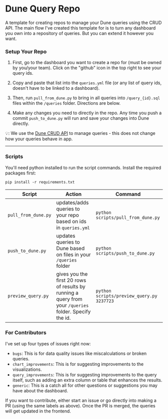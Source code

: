 # Dune Query Repo

A template for creating repos to manage your Dune queries using the CRUD API. The main flow I've created this template for is to turn any dashboard you own into a repository of queries. But you can extend it however you want.

### Setup Your Repo

1. First, go to the dashboard you want to create a repo for (must be owned by you/your team). Click on the "github" icon in the top right to see your query ids.

2. Copy and paste that list into the `queries.yml` file (or any list of query ids, doesn't have to be linked to a dashboard). 

3. Then, run `pull_from_dune.py` to bring in all queries into `/query_{id}.sql` files within the `/queries` folder. Directions are below.

4. Make any changes you need to directly in the repo. Any time you push a commit `push_to_dune.py` will run and save your changes into Dune directly.

💡: We use the [Dune CRUD API](https://dune.com/docs/api/api-reference/edit-queries/) to manage queries - this does not change how your queries behave in app.

---

### Scripts

You'll need python installed to run the script commands. Install the required packages first:

```
pip install -r requirements.txt
```

| Script | Action | Command |
|---|---|---|
| `pull_from_dune.py` | updates/adds queries to your repo based on ids in `queries.yml` | `python scripts/pull_from_dune.py` |
| `push_to_dune.py` | updates queries to Dune based on files in your `/queries` folder | `python scripts/push_to_dune.py` |
| `preview_query.py` | gives you the first 20 rows of results by running a query from your `/queries` folder. Specify the id. | `python scripts/preview_query.py 3237723` |

### For Contributors

I've set up four types of issues right now:
- `bugs`: This is for data quality issues like miscalculations or broken queries.
- `chart_improvements`: This is for suggesting improvements to the visualizations.
- `query_improvements`: This is for suggesting improvements to the query itself, such as adding an extra column or table that enhances the results.
- `generic`: This is a catch all for other questions or suggestions you may have about the dashboard.

If you want to contribute, either start an issue or go directly into making a PR (using the same labels as above). Once the PR is merged, the queries will get updated in the frontend.